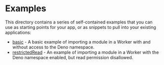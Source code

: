 # Examples

This directory contains a series of self-contained examples that you can use as
starting points for your app, or as snippets to pull into your existing
applications:

- [basic](./basic) - A basic example of importing a module in a Worker with and
  without access to the Deno namespace.
- [restrictedRead](./restrictedRead) - An example of importing a module in a
  Worker with the Deno namespace enabled, but read permission disallowed.
